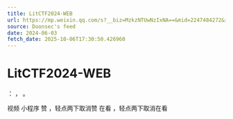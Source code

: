 ```yaml
---
title: LitCTF2024-WEB
url: https://mp.weixin.qq.com/s?__biz=MzkzNTUwNzIxNA==&mid=2247484272&idx=1&sn=65282c5abf76c67a00c94cbb8ae182d1
source: Doonsec's feed
date: 2024-06-03
fetch_date: 2025-10-06T17:30:50.426960
---
```


# LitCTF2024-WEB

：
，
。

视频
小程序
赞
，轻点两下取消赞
在看
，轻点两下取消在看